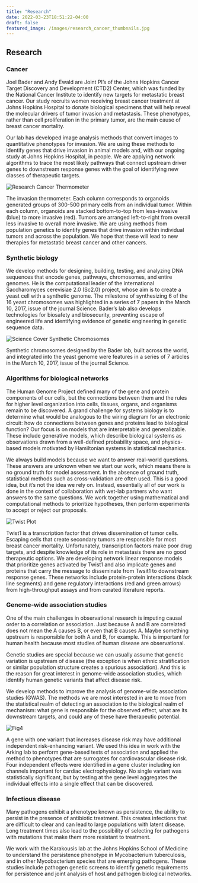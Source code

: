 ```yaml
---
title: "Research"
date: 2022-03-23T18:51:22-04:00
draft: false
featured_image: /images/research_cancer_thumbnails.jpg
---
```


## Research
### Cancer

Joel Bader and Andy Ewald are Joint PI’s of the Johns Hopkins Cancer Target Discovery and Development (CTD2) Center, which was funded by the National Cancer Institute to identify new targets for metastatic breast cancer. Our study recruits women receiving breast cancer treatment at Johns Hopkins Hospital to donate biological specimens that will help reveal the molecular drivers of tumor invasion and metastasis. These phenotypes, rather than cell proliferation in the primary tumor, are the main cause of breast cancer mortality.

Our lab has developed image analysis methods that convert images to quantitative phenotypes for invasion. We are using these methods to identify genes that drive invasion in animal models and, with our ongoing study at Johns Hopkins Hospital, in people. We are applying network algorithms to trace the most likely pathways that connect upstream driver genes to downstream response genes with the goal of identifying new classes of therapeutic targets.

![Research Cancer Thermometer](/images/research_cancer_thermometer.jpg)

The invasion thermometer. Each column corresponds to organoids generated groups of 300-500 primary cells from an individual tumor. Within each column, organoids are stacked bottom-to-top from less-invasive (blue) to more invasive (red). Tumors are arranged left-to-right from overall less invasive to overall more invasive. We are using methods from population genetics to identify genes that drive invasion within individual tumors and across the population. We hope that these will lead to new therapies for metastatic breast cancer and other cancers.

### Synthetic biology

We develop methods for designing, building, testing, and analyzing DNA sequences that encode genes, pathways, chromosomes, and entire genomes. He is the computational leader of the international Saccharomyces cerevisiae 2.0 (Sc2.0) project, whose aim is to create a yeast cell with a synthetic genome. The milestone of synthesizing 6 of the 16 yeast chromosomes was highlighted in a series of 7 papers in the March 10, 2017, issue of the journal Science. Bader’s lab also develops technologies for biosafety and biosecurity, preventing escape of engineered life and identifying evidence of genetic engineering in genetic sequence data.

![Science Cover Synthetic Chromosomes](/images/031017_cover.jpg)

Synthetic chromosomes designed by the Bader lab, built across the world, and integrated into the yeast genome were features in a series of 7 articles in the March 10, 2017, issue of the journal Science.

### Algorithms for biological networks

The Human Genome Project defined many of the gene and protein components of our cells, but the connections between them and the rules for higher level organization into cells, tissues, organs, and organisms remain to be discovered. A grand challenge for systems biology is to determine what would be analogous to the wiring diagram for an electronic circuit: how do connections between genes and proteins lead to biological function? Our focus is on models that are interpretable and generalizable. These include generative models, which describe biological systems as observations drawn from a well-defined probability space, and physics-based models motivated by Hamiltonian systems in statistical mechanics.

We always build models because we want to answer real-world questions. These answers are unknown when we start our work, which means there is no ground truth for model assessment. In the absence of ground truth, statistical methods such as cross-validation are often used. This is a good idea, but it’s not the idea we rely on. Instead, essentially all of our work is done in the context of collaboration with wet-lab partners who want answers to the same questions. We work together using mathematical and computational methods to prioritize hypotheses, then perform experiments to accept or reject our proposals.

![Twist Plot](/images/twist_plot_40_dot.png)

Twist1 is a transcription factor that drives dissemination of tumor cells. Escaping cells that create secondary tumors are responsible for most breast cancer mortality. Unfortunately, transcription factors make poor drug targets, and despite knowledge of its role in metastasis there are no good therapeutic options. We are developing network linear response models that prioritize genes activated by Twist1 and also implicate genes and proteins that carry the message to disseminate from Twsit1 to downstream response genes. These networks include protein-protein interactions (black line segments) and gene regulatory interactions (red and green arrows) from high-throughput assays and from curated literature reports.

### Genome-wide association studies

One of the main challenges in observational research is imputing causal order to a correlation or association. Just because A and B are correlated does not mean the A causes B, or even that B causes A. Maybe something upstream is responsible for both A and B, for example. This is important for human health because most studies of human disease are observational.

Genetic studies are special because we can usually assume that genetic variation is upstream of disease (the exception is when ethnic stratification or similar population structure creates a spurious association). And this is the reason for great interest in genome-wide association studies, which identify human genetic variants that affect disease risk.

We develop methods to improve the analysis of genome-wide association studies (GWAS). The methods we are most interested in are to move from the statistical realm of detecting an association to the biological realm of mechanism: what gene is responsible for the observed effect, what are its downstream targets, and could any of these have therapeutic potential.

![Fig4](/images/fig4-scn5a.jpg)

A gene with one variant that increases disease risk may have additional independent risk-enhancing variant. We used this idea in work with the Arking lab to perform gene-based tests of association and applied the method to phenotypes that are surrogates for cardiovascular disease risk. Four independent effects were identified in a gene cluster including ion channels important for cardiac electrophysiology. No single variant was statistically significant, but by testing at the gene level aggregates the individual effects into a single effect that can be discovered.

### Infectious disease

Many pathogens exhibit a phenotype known as persistence, the ability to persist in the presence of antibiotic treatment. This creates infections that are difficult to clear and can lead to large populations with latent disease. Long treatment times also lead to the possibility of selecting for pathogens with mutations that make them more resistant to treatment.

We work with the Karakousis lab at the Johns Hopkins School of Medicine to understand the persistence phenotype in Mycobacterium tuberculosis, and in other Mycobacterium species that are emerging pathogens. These studies include pathogen genetic screens to identify genetic requirements for persistence and joint analysis of host and pathogen biological networks.